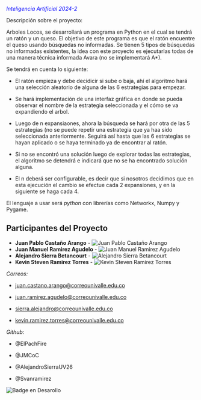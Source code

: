 <span style ="color:blue">_Inteligencia Artificial 2024-2_</span> 

Descripción sobre el proyecto:

Arboles Locos, se desarrollará un programa en Python en el cual se tendrá un ratón y un queso. El objetivo de este programa es que el ratón encuentre el queso usando búsquedas no informadas. Se tienen 5 tipos de búsquedas no informadas existentes, la idea con este proyecto es ejecutarlas todas de una manera técnica informada Avara (no se implementará A*).

Se tendrá en cuenta lo siguiente:

- El ratón empieza y debe decidicir si sube o baja, ahí el algoritmo hará una selección aleatorio de alguna de las 6 estrategias para empezar.

- Se hará implementación de una interfaz gráfica en donde se pueda observar el nombre de la estrategia seleccionada y el cómo se va expandiendo el arbol.

- Luego de n expansiaones, ahora la búsqueda se hará por otra de las 5 estrategias (no se puede repetir una estrategia que ya haa sido seleccionada anteriormente. Seguirá así hasta que las 6 estrategias se hayan aplicado o se haya terminado ya de encontrar al ratón.

- Si no se encontró una solución luego de explorar todas las estrategias, el algoritmo se detendrá e indicará que no se ha encontrado solución alguna.

- El n deberá ser configurable, es decir que si nosotros decidimos que en esta ejecución el cambio se efectue cada 2 expansiones, y en la siguiente se haga cada 4.

El lenguaje a usar será *python* con librerías como Networkx, Numpy y Pygame.


## Participantes del Proyecto

- **Juan Pablo Castaño Arango** - ![Juan Pablo Castaño Arango](https://github.com/ElPachFire.png?size=10)
- **Juan Manuel Ramirez Agudelo** - ![Juan Manuel Ramirez Agudelo](https://github.com/JMCoC.png?size=10)
- **Alejandro Sierra Betancourt** - ![Alejandro Sierra Betancourt](https://github.com/AlejandroSierraUV26.png?size=10)
- **Kevin Steven Ramirez Torres** - ![Kevin Steven Ramirez Torres](https://github.com/svenramirez.png?size=10)



_Correos:_

- juan.castano.arango@correounivalle.edu.co

- juan.ramirez.agudelo@correounivalle.edu.co

- sierra.alejandro@correounivalle.edu.co

- kevin.ramirez.torres@correounivalle.edu.co

_Github:_

- @ElPachFire
  
- @JMCoC
  
- @AlejandroSierraUV26
  
- @Svanramirez

![Badge en Desarollo](https://img.shields.io/badge/STATUS-EN%20DESAROLLO-blue)
